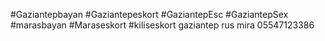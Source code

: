 #Gaziantepbayan #Gaziantepeskort #GaziantepEsc #GaziantepSex #marasbayan #Maraseskort #kiliseskort gaziantep rus mira 05547123386
